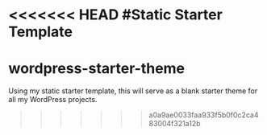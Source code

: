 <<<<<<< HEAD
#Static Starter Template
=======
wordpress-starter-theme
=======================

Using my static starter template, this will serve as a blank starter theme for all my WordPress projects.
>>>>>>> a0a9ae0033faa933f5b0f0c2ca483004f321a12b
